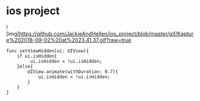 # ios project
![img]https://github.com/JackieAndHellen/ios_project/blob/master/gif/Kapture%202018-09-02%20at%2023.41.37.gif?raw=true
```
func setViewHidden(ui: UIView){
    if ui.isHidden{
         ui.isHidden = !ui.isHidden;
    }else{
        UIView.animate(withDuration: 0.7){
            ui.isHidden = !ui.isHidden;
        }
    }
}
```

